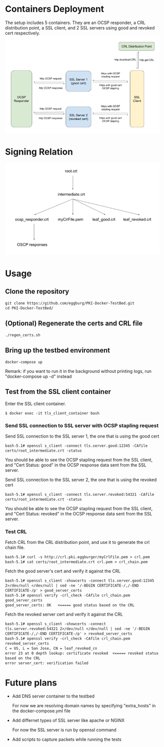 # Containers Deployment
The setup includes 5 containers. They are an OCSP responder, a CRL distribution point, a SSL client, and 2 SSL servers using good and revoked cert respectively.
![Alt text](images/containers-deployment.png)

# Signing Relation
![Alt text](images/signing-relation.png)


# Usage
## Clone the repository
```
git clone https://github.com/eggburg/PKI-Docker-TestBed.git
cd PKI-Docker-TestBed/
```

## (Optional) Regenerate the certs and CRL file

```
./regen_certs.sh
```

## Bring up the testbed environment

```
docker-compose up
```
Remark: if you want to run it in the background without printing logs, run "docker-compose up -d" instead


## Test from the SSL client container

Enter the SSL client container.
```
$ docker exec -it tls_client_container bash
```

### Send SSL connection to SSL server with OCSP stapling request
Send SSL connection to the SSL server 1, the one that is using the good cert
```
bash-5.1# openssl s_client -connect tls.server.good:12345 -CAfile certs/root_intermediate.crt -status
```
You should be able to see the OCSP stapling request from the SSL client, and "Cert Status: good" in the OCSP response data sent from the SSL server.

Send SSL connection to the SSL server 2, the one that is using the revoked cert
```
bash-5.1# openssl s_client -connect tls.server.revoked:54321 -CAfile certs/root_intermediate.crt -status
```
You should be able to see the OCSP stapling request from the SSL client, and "Cert Status: revoked" in the OCSP response data sent from the SSL server.

### Test CRL
Fetch CRL from the CRL distribution point, and use it to generate the crl chain file.
```
bash-5.1# curl -s http://crl.pki.eggburger/myCrlFile.pem > crl.pem
bash-5.1# cat certs/root_intermediate.crt crl.pem > crl_chain.pem
```

Fetch the good server's cert and verify it against the CRL
```
bash-5.1# openssl s_client -showcerts -connect tls.server.good:12345 2>/dev/null </dev/null | sed -ne '/-BEGIN CERTIFICATE-/,/-END CERTIFICATE-/p' > good_server_certs
bash-5.1# openssl verify -crl_check -CAfile crl_chain.pem good_server_certs
good_server_certs: OK   <===== good status based on the CRL
```

Fetch the revoked server cert and verify it against the CRL
```
bash-5.1# openssl s_client -showcerts -connect tls.server.revoked:54321 2>/dev/null </dev/null | sed -ne '/-BEGIN CERTIFICATE-/,/-END CERTIFICATE-/p' > revoked_server_certs
bash-5.1# openssl verify -crl_check -CAfile crl_chain.pem revoked_server_certs 
C = US, L = San Jose, CN = leaf_revoked_cn
error 23 at 0 depth lookup: certificate revoked  <===== revoked status based on the CRL
error server_cert: verification failed
```


# Future plans
- Add DNS server container to the testbed

  For now we are resolving domain names by specifying "extra_hosts" in the docker-compose.yml file
- Add differnet types of SSL server like apache or NGINX

  For now the SSL server is run by openssl command

- Add scripts to capture packets while running the tests

